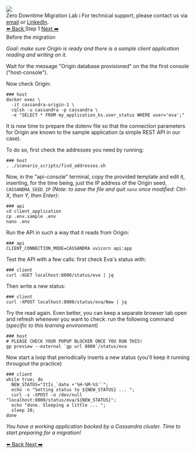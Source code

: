 <!-- TOP -->
<div class="top">
  <img src="https://datastax-academy.github.io/katapod-shared-assets/images/ds-academy-logo.svg" />
  <div class="scenario-title-section">
    <span class="scenario-title">Zero Downtime Migration Lab</span>
    <span class="scenario-subtitle">ℹ️ For technical support, please contact us via <a href="mailto:aleksandr.volochnev@datastax.com">email</a> or <a href="https://dtsx.io/aleks">LinkedIn</a>.</span>
  </div>
</div>

<!-- NAVIGATION -->
<div id="navigation-top" class="navigation-top">
 <a href='command:katapod.loadPage?[{"step":"intro"}]' 
   class="btn btn-dark navigation-top-left">⬅️ Back
 </a>
<span class="step-count">Step 1</span>
 <a href='command:katapod.loadPage?[{"step":"step2"}]' 
    class="btn btn-dark navigation-top-right">Next ➡️
  </a>
</div>

<!-- CONTENT -->

<div class="step-title">Before the migration</div>

_Goal: make sure Origin is ready and there is a sample client
application reading and writing on it._

Wait for the message "Origin database provisioned" on the the first console ("host-console").

Now check Origin:

```
### host
docker exec \
  -it cassandra-origin-1 \
  cqlsh -u cassandra -p cassandra \
  -e "SELECT * FROM my_application_ks.user_status WHERE user='eva';"
```

It is now time to prepare the dotenv file so that the connection
parameters for Origin are known to the sample application (a simple REST API in our case).

To do so, first check the addresses you need by running:

```
### host
. ./scenario_scripts/find_addresses.sh
```

Now, in the "api-console" terminal, copy the provided template and edit it, inserting, for the time being,
just the IP address of the Origin seed, `CASSANDRA_SEED_IP`
_(Note: to save the file and quit `nano` once modified: Ctrl-X, then Y, then Enter)_:

```
### api
cd client_application
cp .env.sample .env
nano .env
```

Run the API in such a way that it reads from Origin:

```
### api
CLIENT_CONNECTION_MODE=CASSANDRA uvicorn api:app
```

Test the API with a few calls: first check Eva's status with:

```
### client
curl -XGET localhost:8000/status/eva | jq
```

Then write a new status:

```
### client
curl -XPOST localhost:8000/status/eva/New | jq
```

Try the read again. Even better, you can keep a separate browser tab open
and refresh whenever you want to check: run the following command
(_specific to this learning environment_)

```
### host
# PLEASE CHECK YOUR POPUP BLOCKER ONCE YOU RUN THIS!
gp preview --external `gp url 8000`/status/eva
```

Now start a loop that periodically inserts a new status (you'll keep it running
througout the practice)

```
### client
while true; do
  NEW_STATUS="ItIs_`date +'%H-%M-%S'`";
  echo -n "Setting status to ${NEW_STATUS} ... ";
  curl -s -XPOST -o /dev/null "localhost:8000/status/eva/${NEW_STATUS}";
  echo "done. Sleeping a little ... ";
  sleep 20;
done
```

_You have a working application backed by a Cassandra cluster. Time to start
preparing for a migration!_

<!-- NAVIGATION -->
<div id="navigation-bottom" class="navigation-bottom">
 <a href='command:katapod.loadPage?[{"step":"intro"}]'
   class="btn btn-dark navigation-bottom-left">⬅️ Back
 </a>
 <a href='command:katapod.loadPage?[{"step":"step2"}]'
    class="btn btn-dark navigation-bottom-right">Next ➡️
  </a>
</div>
